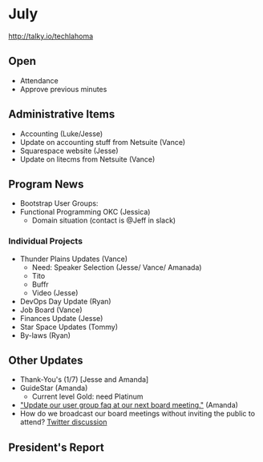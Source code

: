# July
http://talky.io/techlahoma

## Open
* Attendance
* Approve previous minutes

## Administrative Items
* Accounting (Luke/Jesse)
 * Update on accounting stuff from Netsuite (Vance)
* Squarespace website (Jesse)
 * Update on litecms from Netsuite (Vance)

## Program News
* Bootstrap User Groups: 
 * Functional Programming OKC (Jessica)
   - Domain situation (contact is @Jeff in slack)

### Individual Projects
* Thunder Plains Updates (Vance)
  - Need: Speaker Selection (Jesse/ Vance/ Amanada)
  - Tito
  - Buffr
  - Video (Jesse)
* DevOps Day Update (Ryan)
* Job Board (Vance)
* Finances Update (Jesse)
* Star Space Updates (Tommy)
* By-laws (Ryan)

## Other Updates
* Thank-You's (1/7) [Jesse and Amanda]
* GuideStar (Amanda)
  - Current level Gold: need Platinum
* ["Update our user group faq at our next board meeting."](https://techlahoma.slack.com/archives/usergroup-organizers/p1468007147000103) (Amanda)
* How do we broadcast our board meetings without inviting the public to attend? [Twitter discussion](https://twitter.com/joekarl/status/753399641853472768)

## President's Report 
